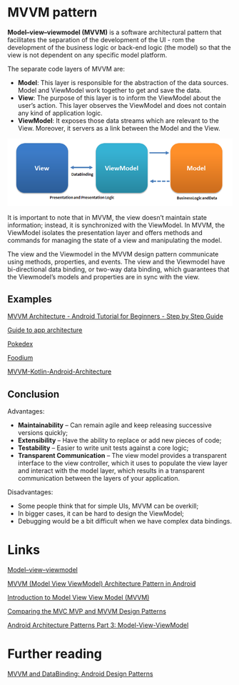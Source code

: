 # MVVM pattern
**Model–view–viewmodel (MVVM)** is a software architectural pattern that facilitates the separation of the development of the UI - rom the development of the business logic or back-end logic (the model) so that the view is not dependent on any specific model platform. 

The separate code layers of MVVM are:
- **Model**: This layer is responsible for the abstraction of the data sources. Model and ViewModel work together to get and save the data.
- **View**: The purpose of this layer is to inform the ViewModel about the user’s action. This layer observes the ViewModel and does not contain any kind of application logic.
- **ViewModel**: It exposes those data streams which are relevant to the View. Moreover, it servers as a link between the Model and the View.

![](./res/mvvm_android.png "MVVM")

It is important to note that in MVVM, the view doesn’t maintain state information; instead, it is synchronized with the ViewModel. In MVVM, the ViewModel isolates the presentation layer and offers methods and commands for managing the state of a view and manipulating the model.

The view and the Viewmodel in the MVVM design pattern communicate using methods, properties, and events. The view and the Viewmodel have bi-directional data binding, or two-way data binding, which guarantees that the Viewmodel’s models and properties are in sync with the view.

## Examples
[MVVM Architecture - Android Tutorial for Beginners - Step by Step Guide](https://blog.mindorks.com/mvvm-architecture-android-tutorial-for-beginners-step-by-step-guide)

[Guide to app architecture](https://developer.android.com/jetpack/guide)

[Pokedex](https://github.com/skydoves/Pokedex)

[Foodium](https://github.com/PatilShreyas/Foodium)

[MVVM-Kotlin-Android-Architecture](https://github.com/ahmedeltaher/MVVM-Kotlin-Android-Architecture)


## Conclusion
Advantages:
- **Maintainability** – Can remain agile and keep releasing successive versions quickly;
- **Extensibility** – Have the ability to replace or add new pieces of code;
- **Testability** – Easier to write unit tests against a core logic;
- **Transparent Communication** – The view model provides a transparent interface to the view controller, which it uses to populate the view layer and interact with the model layer, which results in a transparent communication between the layers of your application.

Disadvantages: 
- Some people think that for simple UIs, MVVM can be overkill;
- In bigger cases, it can be hard to design the ViewModel;
- Debugging would be a bit difficult when we have complex data bindings.

# Links
[Model–view–viewmodel](https://en.wikipedia.org/wiki/Model%E2%80%93view%E2%80%93viewmodel)

[MVVM (Model View ViewModel) Architecture Pattern in Android](https://www.geeksforgeeks.org/mvvm-model-view-viewmodel-architecture-pattern-in-android/)

[Introduction to Model View View Model (MVVM)](https://www.geeksforgeeks.org/introduction-to-model-view-view-model-mvvm/)

[Comparing the MVC MVP and MVVM Design Patterns](https://www.developer.com/design/mvc-vs-mvp-vs-mvvm-design-patterns/)

[Android Architecture Patterns Part 3: Model-View-ViewModel](https://medium.com/upday-devs/android-architecture-patterns-part-3-model-view-viewmodel-e7eeee76b73b)

# Further reading
[MVVM and DataBinding: Android Design Patterns](https://www.raywenderlich.com/636803-mvvm-and-databinding-android-design-patterns)
